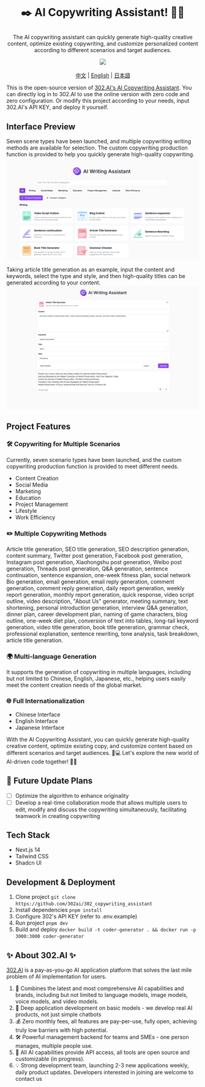 # <p align="center">✒️ AI Copywriting Assistant! 🚀✨</p>

<p align="center">The AI copywriting assistant can quickly generate high-quality creative content, optimize existing copywriting, and customize personalized content according to different scenarios and target audiences.</p>

<p align="center"><a href="https://302.ai/tools/word/" target="blank"><img src="https://file.302ai.cn/gpt/imgs/github/302_badge.png" /></a></p >

<p align="center"><a href="README zh.md">中文</a> | <a href="README.md">English</a> | <a href="README_ja.md">日本語</a></p>

This is the open-source version of [302.AI's AI Copywriting Assistant](https://302.ai/tools/writing/).
You can directly log in to 302.AI to use the online version with zero code and zero configuration.
Or modify this project according to your needs, input 302.AI's API KEY, and deploy it yourself.

## Interface Preview
Seven scene types have been launched, and multiple copywriting writing methods are available for selection. The custom copywriting production function is provided to help you quickly generate high-quality copywriting.
![Interface Preview](docs/文案英1.png)      

Taking article title generation as an example, input the content and keywords, select the type and style, and then high-quality titles can be generated according to your content.
![Interface Preview](docs/文案英2.png)

## Project Features
### 🛠️ Copywriting for Multiple Scenarios
Currently, seven scenario types have been launched, and the custom copywriting production function is provided to meet different needs.
- Content Creation
- Social Media
- Marketing
- Education
- Project Management
- Lifestyle
- Work Efficiency
### ✏️ Multiple Copywriting Methods
Article title generation, SEO title generation, SEO description generation, content summary, Twitter post generation, Facebook post generation, Instagram post generation, Xiaohongshu post generation, Weibo post generation, Threads post generation, Q&A generation, sentence continuation, sentence expansion, one-week fitness plan, social network Bio generation, email generation, email reply generation, comment generation, comment reply generation, daily report generation, weekly report generation, monthly report generation, quick response, video script outline, video description, "About Us" generator, meeting summary, text shortening, personal introduction generation, interview Q&A generation, dinner plan, career development plan, naming of game characters, blog outline, one-week diet plan, conversion of text into tables, long-tail keyword generation, video title generation, book title generation, grammar check, professional explanation, sentence rewriting, tone analysis, task breakdown, article title generation.
### 🌍 Multi-language Generation
It supports the generation of copywriting in multiple languages, including but not limited to Chinese, English, Japanese, etc., helping users easily meet the content creation needs of the global market.
### 🌐 Full Internationalization
- Chinese Interface
- English Interface
- Japanese Interface

With the AI Copywriting Assistant, you can quickly generate high-quality creative content, optimize existing copy, and customize content based on different scenarios and target audiences. 🎉💻 Let's explore the new world of AI-driven code together! 🌟🚀

## 🚩 Future Update Plans 
- [ ] Optimize the algorithm to enhance originality
- [ ] Develop a real-time collaboration mode that allows multiple users to edit, modify and discuss the copywriting simultaneously, facilitating teamwork in creating copywriting

## Tech Stack
- Next.js 14
- Tailwind CSS
- Shadcn UI

## Development & Deployment
1. Clone project `git clone https://github.com/302ai/302_copywriting_assistant`
2. Install dependencies `pnpm install`
3. Configure 302's API KEY (refer to .env.example)
4. Run project `pnpm dev`
5. Build and deploy `docker build -t coder-generator . && docker run -p 3000:3000 coder-generator`


## ✨ About 302.AI ✨
[302.AI](https://302.ai) is a pay-as-you-go AI application platform that solves the last mile problem of AI implementation for users.
1. 🧠 Combines the latest and most comprehensive AI capabilities and brands, including but not limited to language models, image models, voice models, and video models.
2. 🚀 Deep application development on basic models - we develop real AI products, not just simple chatbots
3. 💰 Zero monthly fees, all features are pay-per-use, fully open, achieving truly low barriers with high potential.
4. 🛠 Powerful management backend for teams and SMEs - one person manages, multiple people use.
5. 🔗 All AI capabilities provide API access, all tools are open source and customizable (in progress).
6. 💡 Strong development team, launching 2-3 new applications weekly, daily product updates. Developers interested in joining are welcome to contact us
